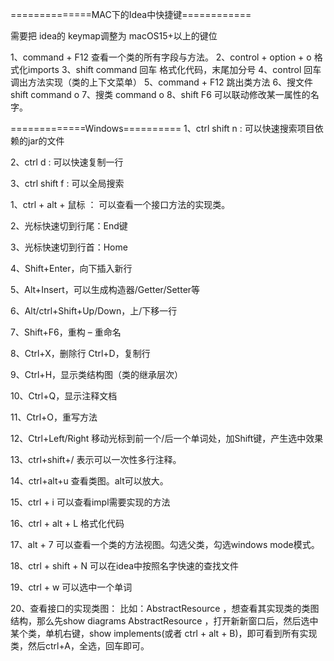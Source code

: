 ==============MAC下的Idea中快捷键============

需要把 idea的 keymap调整为 macOS15+以上的键位

1、command + F12 查看一个类的所有字段与方法。
2、control + option + o 格式化imports
3、shift command 回车  格式化代码，末尾加分号
4、control 回车 调出方法实现（类的上下文菜单）
5、command + F12 跳出类方法
6、搜文件 shift command o
7、搜类  command o
8、shift F6 可以联动修改某一属性的名字。



=============Windows==========
1、ctrl shift n : 可以快速搜索项目依赖的jar的文件

2、ctrl d : 可以快速复制一行

3、ctrl shift f : 可以全局搜索

1、ctrl + alt + 鼠标 ： 可以查看一个接口方法的实现类。

2、光标快速切到行尾：End键

3、光标快速切到行首：Home

4、Shift+Enter，向下插入新行

5、Alt+Insert，可以生成构造器/Getter/Setter等

6、Alt/ctrl+Shift+Up/Down，上/下移一行

7、Shift+F6，重构 – 重命名

8、Ctrl+X，删除行  Ctrl+D，复制行

9、Ctrl+H，显示类结构图（类的继承层次）

10、Ctrl+Q，显示注释文档

11、Ctrl+O，重写方法

12、Ctrl+Left/Right   移动光标到前一个/后一个单词处，加Shift键，产生选中效果

13、ctrl+shift+/ 表示可以一次性多行注释。

14、ctrl+alt+u 查看类图。alt可以放大。

15、ctrl + i 可以查看impl需要实现的方法

16、ctrl + alt + L 格式化代码

17、alt + 7 可以查看一个类的方法视图。勾选父类，勾选windows mode模式。

18、ctrl + shift + N 可以在idea中按照名字快速的查找文件

19、ctrl + w 可以选中一个单词

20、查看接口的实现类图：
比如：AbstractResource ，想查看其实现类的类图结构，那么先show diagrams AbstractResource ，打开新新窗口后，然后选中某个类，单机右键，show implements(或者 ctrl + alt + B)，即可看到所有实现类，然后ctrl+A，全选，回车即可。

